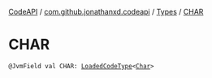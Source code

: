 [CodeAPI](../../index.md) / [com.github.jonathanxd.codeapi](../index.md) / [Types](index.md) / [CHAR](.)

# CHAR

`@JvmField val CHAR: `[`LoadedCodeType`](../../com.github.jonathanxd.codeapi.type/-loaded-code-type/index.md)`<`[`Char`](https://kotlinlang.org/api/latest/jvm/stdlib/kotlin/-char/index.html)`>`